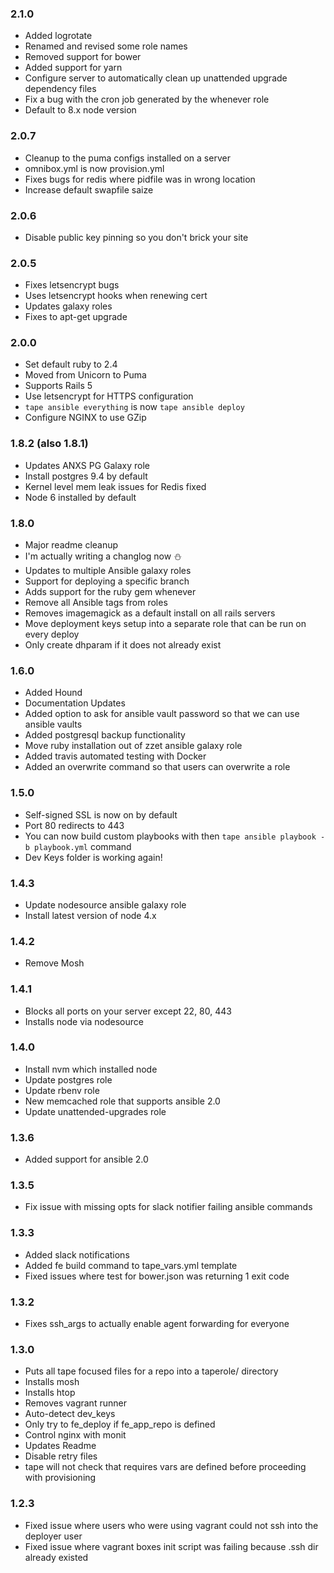 ### 2.1.0
* Added logrotate
* Renamed and revised some role names
* Removed support for bower
* Added support for yarn
* Configure server to automatically clean up unattended upgrade dependency files
* Fix a bug with the cron job generated by the whenever role
* Default to 8.x node version

### 2.0.7
* Cleanup to the puma configs installed on a server
* omnibox.yml is now provision.yml
* Fixes bugs for redis where pidfile was in wrong location
* Increase default swapfile saize

### 2.0.6
* Disable public key pinning so you don't brick your site

### 2.0.5
* Fixes letsencrypt bugs
* Uses letsencrypt hooks when renewing cert
* Updates galaxy roles
* Fixes to apt-get upgrade

### 2.0.0
* Set default ruby to 2.4
* Moved from Unicorn to Puma
* Supports Rails 5
* Use letsencrypt for HTTPS configuration
* `tape ansible everything` is now `tape ansible deploy`
* Configure NGINX to use GZip

### 1.8.2 (also 1.8.1)
* Updates ANXS PG Galaxy role
* Install postgres 9.4 by default
* Kernel level mem leak issues for Redis fixed
* Node 6 installed by default

### 1.8.0
* Major readme cleanup
* I'm actually writing a changlog now :snowman:
* Updates to multiple Ansible galaxy roles
* Support for deploying a specific branch
* Adds support for the ruby gem whenever
* Remove all Ansible tags from roles
* Removes imagemagick as a default install on all rails servers
* Move deployment keys setup into a separate role that can be run on every deploy
* Only create dhparam if it does not already exist

### 1.6.0
* Added Hound
* Documentation Updates
* Added option to ask for ansible vault password so that we can use ansible vaults
* Added postgresql backup functionality
* Move ruby installation out of zzet ansible galaxy role
* Added travis automated testing with Docker
* Added an overwrite command so that users can overwrite a role

### 1.5.0
* Self-signed SSL is now on by default
* Port 80 redirects to 443
* You can now build custom playbooks with then `tape ansible playbook -b playbook.yml` command
* Dev Keys folder is working again!

### 1.4.3
* Update nodesource ansible galaxy role
* Install latest version of node 4.x

### 1.4.2
* Remove Mosh

### 1.4.1
* Blocks all ports on your server except 22, 80, 443
* Installs node via nodesource

### 1.4.0
* Install nvm which installed node
* Update postgres role
* Update rbenv role
* New memcached role that supports ansible 2.0
* Update unattended-upgrades role

### 1.3.6
* Added support for ansible 2.0

### 1.3.5
* Fix issue with missing opts for slack notifier failing ansible commands
### 1.3.3
* Added slack notifications
* Added fe build command to tape_vars.yml template
* Fixed issues where test for bower.json was returning 1 exit code

### 1.3.2
* Fixes ssh_args to actually enable agent forwarding for everyone

### 1.3.0
* Puts all tape focused files for a repo into a taperole/ directory
* Installs mosh
* Installs htop
* Removes vagrant runner
* Auto-detect dev_keys
* Only try to fe_deploy if fe_app_repo is defined
* Control nginx with monit
* Updates Readme
* Disable retry files
* tape will not check that requires vars are defined before proceeding with provisioning

### 1.2.3
* Fixed issue where users who were using vagrant could not ssh into the deployer user
* Fixed issue where vagrant boxes init script was failing because .ssh dir already existed

